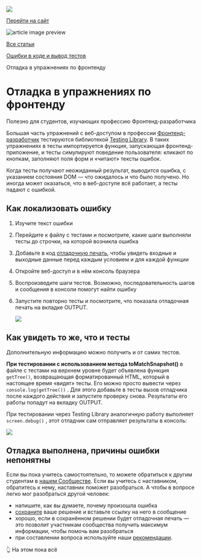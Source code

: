 [![](https://files.carrotquest.app/knowledge-bases-images/logos/64033/1726575914708-nb7xvabz.png)](/)

[Перейти на сайт](https://ru.hexlet.io)

![article image preview]()

[Все статьи](/)

[Ошибки в коде и вывод тестов](/category/4309)

Отладка в упражнениях по фронтенду

# Отладка в упражнениях по фронтенду

Полезно для студентов, изучающих профессию Фронтенд-разработчика

Большая часть упражнений с веб-доступом в профессии [Фронтенд-разработчик](https://ru.hexlet.io/programs/frontend) тестируются библиотекой [Testing Library](https://testing-library.com/). В таких упражнениях в тесты импортируется функция, запускающая фронтенд-приложение, и тесты симулируют поведение пользователя: кликают по кнопкам, заполняют поля форм и «читают» тексты ошибок.

Когда тесты получают неожиданный результат, выводится ошибка, с указанием состояния DOM — что ожидалось и что было получено. Но иногда может оказаться, что в веб-доступе всё работает, а тесты падают с ошибкой.

## Как локализовать ошибку

1. Изучите текст ошибки
2. Перейдите к файлу с тестами и посмотрите, какие шаги выполняли тесты до строчки, на которой возникла ошибка
3. Добавьте в код [отладочную печать](https://ru.hexlet.io/courses/programming-basics/lessons/debug/theory_unit), чтобы увидеть входные и выходные данные перед каждым условием и для каждой функции
4. Откройте веб-доступ и в нём консоль браузера
5. Воспроизведите шаги тестов. Возможно, последовательность шагов и сообщения в консоли помогут найти ошибку
6. Запустите повторно тесты и посмотрите, что показала отладочная печать на вкладке OUTPUT.

   ![](https://files.carrotquest.app/knowledge-bases-images/articles/64033/64033-1727346452561-nizslihz.jpeg)

## Как увидеть то же, что и тесты

Дополнительную информацию можно получить и от самих тестов.

**При тестировании с использованием метода toMatchSnapshot()** в файле с тестами на верхнем уровне будет объявлена функция `getTree()`, возвращающая форматированный HTML, который в настоящее время «видят» тесты. Его можно просто вывести через `console.log(getTree())` . Для этого добавьте в тесты вызов отладчика после каждого действия и запустите проверку снова. Результаты его работы попадут на вкладку OUTPUT.

При тестировании через Testing Library аналогичную работу выполняет `screen.debug()` , этот отладчик сам отправляет результаты в консоль:

![](https://files.carrotquest.app/knowledge-bases-images/articles/64033/64033-1727346452352-slyzmx8k.jpeg)

## Отладка выполнена, причины ошибки непонятны

Если вы пока учитесь самостоятельно, то можете обратиться к другим студентам в [нашем Сообществе](https://help.hexlet.io/ru/articles/111445-slack-soobshhestvo-xeksleta). Если вы учитесь с наставником, обратитесь к нему, наставник поможет разобраться. А чтобы в вопросе легко мог разобраться другой человек:

* напишите, как вы думаете, почему произошла ошибка
* [сохраните](https://help.hexlet.io/ru/articles/111135-kod-revyu) ваше решение и вставьте ссылку на него в сообщение
* хорошо, если в сохранённом решении будет отладочная печать — это позволит участникам сообщества получить максимум информации, чтобы помочь вам разобраться
* при составлении вопроса используйте наши [рекомендации](https://help.hexlet.io/ru/articles/111495-kak-pravilno-zadavat-voprosy).

👆 На этом пока всё